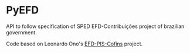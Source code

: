 PyEFD
=====

API to follow specification of SPED EFD-Contribuições project of brazilian government.

Code based on Leonardo Ono's [EFD-PIS-Cofins](https://github.com/leonardo-ono/EFD-PIS-Cofins/) project.